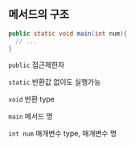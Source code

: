 ## 메서드의 구조
```java
public static void main(int num){
  // ...
}
```
`public` 접근제한자

`static` 반환값 없이도 실행가능

`void` 반환 type

`main` 메서드 명

`int num` 매개변수 type, 매개변수 명 